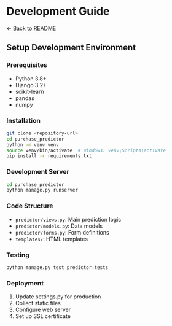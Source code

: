 # Development Guide
[← Back to README](../README.md)

## Setup Development Environment

### Prerequisites
- Python 3.8+
- Django 3.2+
- scikit-learn
- pandas
- numpy

### Installation
```bash
git clone <repository-url>
cd purchase_predictor
python -m venv venv
source venv/bin/activate  # Windows: venv\Scripts\activate
pip install -r requirements.txt
```

### Development Server
```bash
cd purchase_predictor
python manage.py runserver
```

### Code Structure
- `predictor/views.py`: Main prediction logic
- `predictor/models.py`: Data models
- `predictor/forms.py`: Form definitions
- `templates/`: HTML templates

### Testing
```bash
python manage.py test predictor.tests
```

### Deployment
1. Update settings.py for production
2. Collect static files
3. Configure web server
4. Set up SSL certificate
